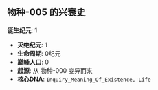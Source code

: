 ## 物种-005 的兴衰史

**诞生纪元**: 1
- **灭绝纪元**: 1
- **生命周期**: 0纪元
- **巅峰人口**: 0
- **起源**: 从 物种-000 变异而来
- **核心DNA**: `Inquiry_Meaning_Of_Existence, Life`

